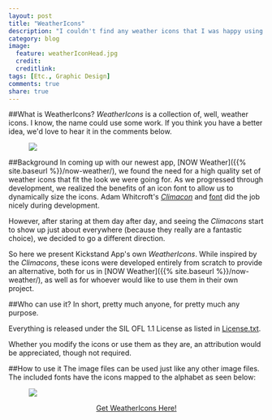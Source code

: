 ```yaml
---
layout: post
title: "WeatherIcons"
description: "I couldn't find any weather icons that I was happy using in an upcoming app. So I made my own."
category: blog
image:
  feature: weatherIconHead.jpg
  credit: 
  creditlink: 
tags: [Etc., Graphic Design]
comments: true
share: true
---
```


##What is WeatherIcons?
*WeatherIcons* is a collection of, well, weather icons. I know, the name could use some work. If you think you have a better idea, we'd love to hear it in the comments below.

<figure>
	<img src="{{ site.baseurl }}/images/WeatherIcons.jpg">
</figure>

##Background
In coming up with our newest app, [NOW Weather]({{% site.baseurl %}}/now-weather/), we found the need for a high quality set of weather icons that fit the look we were going for. As we progressed through development, we realized the benefits of an icon font to allow us to dynamically size the icons. Adam Whitcroft's [*Climacon*](http://adamwhitcroft.com/climacons/) and [font](http://adamwhitcroft.com/climacons/font/) did the job nicely during development.

However, after staring at them day after day, and seeing the *Climacons* start to show up just about everywhere (because they really are a fantastic choice), we decided to go a different direction.

So here we present Kickstand App's own *WeatherIcons*. While inspired by the *Climacons*, these icons were developed entirely from scratch to provide an alternative, both for us in [NOW Weather]({{% site.baseurl %}}/now-weather/), as well as for whoever would like to use them in their own project.

##Who can use it?
In short, pretty much anyone, for pretty much any purpose.

Everything is released under the SIL OFL 1.1 License as listed in [License.txt](https://github.com/kickstandapps/WeatherIcons/blob/master/License.txt).

Whether you modify the icons or use them as they are, an attribution would be appreciated, though not required.

##How to use it
The image files can be used just like any other image files. The included fonts have the icons mapped to the alphabet as seen below:

<figure>
	<img src="{{ site.baseurl }}/images/WeatherIcons-Letters.jpg">
</figure>

<div style="text-align: center;"><a target="_blank" class="btn large " href="https://github.com/kickstandapps/WeatherIcons">Get WeatherIcons Here!</a></div>
